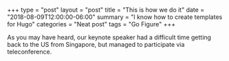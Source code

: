 +++
type = "post"
layout = "post"
title = "This is how we do it"
date = "2018-08-09T12:00:00-06:00"
summary = "I know how to create templates for Hugo"
categories = "Neat post"
tags = "Go Figure"
+++

As you may have heard, our keynote speaker had a difficult time getting back
to the US from Singapore, but managed to participate via teleconference.
